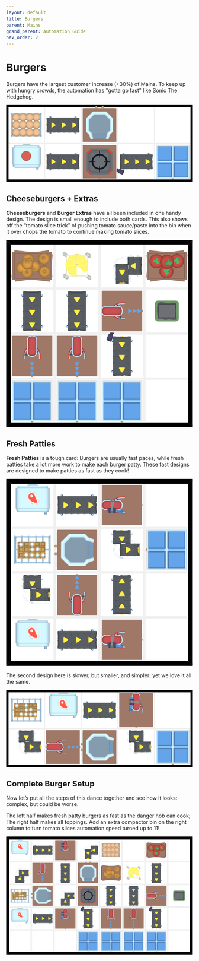 ```yaml
---
layout: default
title: Burgers
parent: Mains
grand_parent: Automation Guide
nav_order: 2
---
```


# Burgers

Burgers have the largest customer increase (+30%) of Mains. To keep up with hungry crowds, the automation has "gotta go fast" like Sonic The Hedgehog.

![burgers.png](/assets/images/guide/mains/burgers/burgers.png "Hovertext")

## Cheeseburgers + Extras

**Cheeseburgers** and **Burger Extras** have all been included in one handy design. The design is small enough to include both cards.
This also shows off the “tomato slice trick” of pushing tomato sauce/paste into the bin when it over chops the tomato to continue making tomato slices.

![burgers_toppings.png](</assets/images/guide/mains/burgers/burgers_toppings.png>)


## Fresh Patties

**Fresh Patties** is a tough card: Burgers are usually fast paces, while fresh patties take a lot more work to make each burger patty. These fast designs are designed to make patties as fast as they cook!

![burgers_fresh_patties.png](</assets/images/guide/mains/burgers/burgers_fresh_patties.png>)

The second design here is slower, but smaller, and simpler; yet we love it all the same.

![burgers_fresh_patties_thin.png](</assets/images/guide/mains/burgers/burgers_fresh_patties_thin.png>)


## Complete Burger Setup

Now let’s put all the steps of this dance together and see how it looks: complex, but could be worse.

The left half makes fresh patty burgers as fast as the danger hob can cook; The right half makes all toppings. Add an extra compactor bin on the right column to turn tomato slices automation speed turned up to 11!

![burgers_full.png](</assets/images/guide/mains/burgers/burgers_full.png>)
